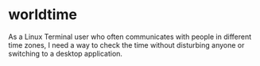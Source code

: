 # worldtime

As a Linux Terminal user who often communicates with people in different time zones, I need a way to check the time without disturbing anyone or switching to a desktop application.

